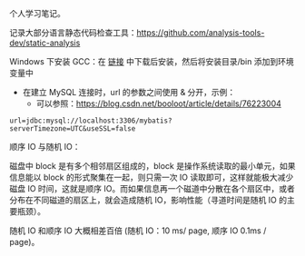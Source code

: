 个人学习笔记。

记录大部分语言静态代码检查工具：https://github.com/analysis-tools-dev/static-analysis

Windows 下安装 GCC：在 [链接](http://tdm-gcc.tdragon.net/download) 中下载后安装，然后将安装目录/bin 添加到环境变量中

- 在建立 MySQL 连接时，url 的参数之间使用 & 分开，示例：
  - 可以参照：<https://blog.csdn.net/booloot/article/details/76223004> 

```properties
url=jdbc:mysql://localhost:3306/mybatis?serverTimezone=UTC&useSSL=false
```

顺序 IO 与随机 IO：

磁盘中 block 是有多个相邻扇区组成的，block 是操作系统读取的最小单元，如果信息能以 block 的形式聚集在一起，则只需一次 IO 读取即可，这样就能极大减少磁盘 IO 时间，这就是顺序 IO。而如果信息再一个磁道中分散在各个扇区中，或者分布在不同磁道的扇区上，就会造成随机 IO，影响性能（寻道时间是随机 IO 的主要瓶颈）。

随机 IO 和顺序 IO 大概相差百倍 (随机 IO：10 ms/ page, 顺序 IO 0.1ms / page)。
